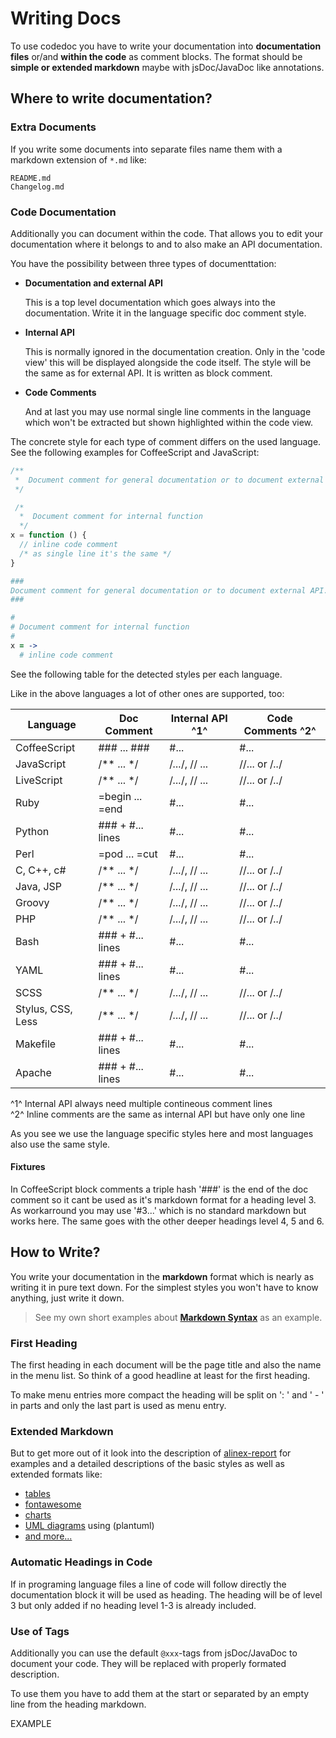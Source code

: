 Writing Docs
=================================================

To use codedoc you have to write your documentation into **documentation files**
or/and **within the code** as comment blocks. The format should be **simple or extended
markdown** maybe with jsDoc/JavaDoc like annotations.


Where to write documentation?
--------------------------------------------------

### Extra Documents

If you write some documents into separate files name them with a markdown extension
of `*.md` like:

    README.md
    Changelog.md


### Code Documentation

Additionally you can document within the code. That allows you to edit your documentation
where it belongs to and to also make an API documentation.

You have the possibility between three types of documenttation:

- __Documentation and external API__

  This is a top level documentation which goes always into the documentation. Write
  it in the language specific doc comment style.

- __Internal API__

  This is normally ignored in the documentation creation. Only in the 'code view'
  this will be displayed alongside the code itself. The style will be the same as
  for external API. It is written as block comment.

- __Code Comments__

  And at last you may use normal single line comments in the language which won't be
  extracted but shown highlighted within the code view.

The concrete style for each type of comment differs on the used language. See the
following examples for CoffeeScript and JavaScript:

``` js
/**
 *  Document comment for general documentation or to document external API.
 */

 /*
  *  Document comment for internal function
  */
x = function () {
  // inline code comment
  /* as single line it's the same */
}
```

``` coffee
###
Document comment for general documentation or to document external API.
###

#
# Document comment for internal function
#
x = ->
  # inline code comment
```

See the following table for the detected styles per each language.

Like in the above languages a lot of other ones are supported, too:

|     Language       |    Doc Comment   | Internal API ^1^  | Code Comments ^2^ |
| ------------------ | ---------------- | ----------------- | ----------------- |
| CoffeeScript       | ### ... ###      | #...              | #...              | CS_DOC HASH_API
| JavaScript         | /** ... */       | /*...*/, // ...   | //... or /*..*/   | C_DOC C_API
| LiveScript         | /** ... */       | /*...*/, // ...   | //... or /*..*/   | C_DOC C_API
| Ruby               | =begin ... =end  | #...              | #...              | RB_DOC HASH_API
| Python             | ### + #... lines | #...              | #...              | HASH_DOC HASH_API
| Perl               | =pod ... =cut    | #...              | #...              | PL_DOC HASH_API
| C, C++, c#         | /** ... */       | /*...*/, // ...   | //... or /*..*/   | C_DOC C_API
| Java, JSP          | /** ... */       | /*...*/, // ...   | //... or /*..*/   | C_DOC C_API
| Groovy             | /** ... */       | /*...*/, // ...   | //... or /*..*/   | C_DOC C_API
| PHP                | /** ... */       | /*...*/, // ...   | //... or /*..*/   | C_DOC C_API
| Bash               | ### + #... lines | #...              | #...              | HASH_DOC HASH_API
| YAML               | ### + #... lines | #...              | #...              | HASH_DOC HASH_API
| SCSS               | /** ... */       | /*...*/, // ...   | //... or /*..*/   | C_DOC C_API
| Stylus, CSS, Less  | /** ... */       | /*...*/, // ...   | //... or /*..*/   | C_DOC C_API
| Makefile           | ### + #... lines | #...              | #...              | HASH_DOC HASH_API
| Apache             | ### + #... lines | #...              | #...              | HASH_DOC HASH_API

^1^ Internal API always need multiple contineous comment lines\
^2^ Inline comments are the same as internal API but have only one line

As you see we use the language specific styles here and most languages also use the
same style.

#### Fixtures

In CoffeeScript block comments a triple hash '###' is the end of the doc comment
so it cant be used as it's markdown format for a heading level 3. As workarround
you may use '#3...' which is no standard markdown but works here. The same goes
with the other deeper headings level 4, 5 and 6.


How to Write?
-------------------------------------------------
You write your documentation in the **markdown** format which is nearly as writing it
in pure text down. For the simplest styles you won't have to know anything, just
write it down.

> See my own short examples about __[Markdown Syntax](http://alinex.github.io/develop/lang/markdown.html)__
> as an example.

### First Heading

The first heading in each document will be the page title and also the name in the
menu list. So think of a good headline at least for the first heading.

To make menu entries more compact the heading will be split on ': ' and ' - ' in
parts and only the last part is used as menu entry.

### Extended Markdown

But to get more out of it look into the description of
[alinex-report](http://alinex.github.io/node-report) for examples and a detailed
descriptions of the basic styles as well as extended formats like:

- [tables](http://alinex.github.io/node-report/README.md.html#table)
- [fontawesome](http://alinex.github.io/node-report/README.md.html#font-awesome)
- [charts](http://alinex.github.io/node-report/README.md.html#charts)
- [UML diagrams](http://alinex.github.io/node-report/README.md.html#plantuml) using (plantuml)
- [and more...](http://alinex.github.io/node-report/README.md.html#report-elements)

### Automatic Headings in Code

If in programing language files a line of code will follow directly the documentation
block it will be used as heading. The heading will be of level 3 but only added if
no heading level 1-3 is already included.

### Use of Tags

Additionally you can use the default `@xxx`-tags from jsDoc/JavaDoc to document your
code. They will be replaced with properly formated description.

To use them you have to add them at the start or separated by an empty line from the
heading markdown.

EXAMPLE
